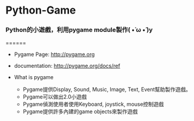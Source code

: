 # Python-Game
### Python的小遊戲，利用pygame module製作( •̀ ω •́ )y

 ======


* Pygame Page: http://pygame.org
* documentation: http://pygame.org/docs/ref

* What is pygame
  * Pygame提供Display, Sound, Music, Image, Text, Event幫助製作遊戲。
  * Pygame可以做出2.0小遊戲
  * Pygame偵測使用者使用Keyboard, joystick, mouse控制遊戲
  * Pygame提供許多內建的game objects來製作遊戲
